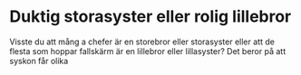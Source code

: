 # Duktig storasyster eller rolig lillebror

 Visste du att mång a chefer är en storebror eller storasyster eller att de flesta som hoppar fallskärm är en lillebror eller lillasyster? Det beror på att syskon får olika 
<!--stackedit_data:
eyJoaXN0b3J5IjpbLTc0MjM0NTUyMyw0OTQ5OTAzNTcsNzI1Nz
Q2MzYsLTYzMDIwMTIwOF19
-->
